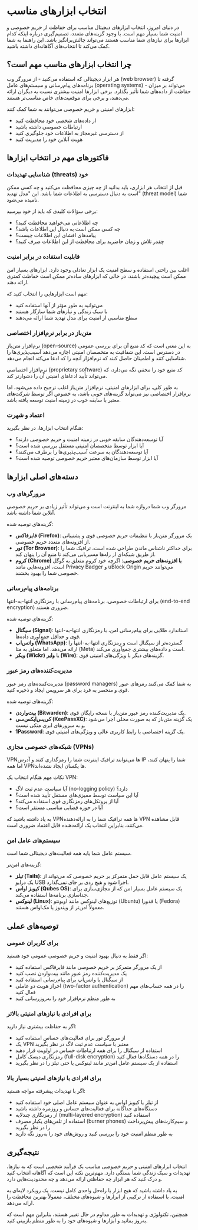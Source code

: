 # انتخاب ابزارهای مناسب

در دنیای امروز، انتخاب ابزارهای دیجیتال مناسب برای حفاظت از حریم خصوصی و امنیت شما بسیار مهم است. با وجود گزینه‌های متعدد، تصمیم‌گیری درباره اینکه کدام ابزارها برای نیازهای شما مناسب هستند می‌تواند چالش‌برانگیز باشد. این راهنما به شما کمک می‌کند تا انتخاب‌های آگاهانه‌ای داشته باشید.

## چرا انتخاب ابزارهای مناسب مهم است؟

هر ابزار دیجیتالی که استفاده می‌کنید - از مرورگر وب (web browser) گرفته تا برنامه‌های پیام‌رسانی و سیستم‌های عامل (operating systems) - می‌تواند بر میزان حفاظت از داده‌های شما تأثیر بگذارد. برخی ابزارها امنیت بیشتری نسبت به دیگران ارائه می‌دهند، و برخی برای موقعیت‌های خاص مناسب‌تر هستند.

ابزارهای امنیتی و حریم خصوصی می‌توانند به شما کمک کنند:
- از داده‌های شخصی خود محافظت کنید
- ارتباطات خصوصی داشته باشید
- از دسترسی غیرمجاز به اطلاعات خود جلوگیری کنید
- هویت آنلاین خود را مدیریت کنید

## فاکتورهای مهم در انتخاب ابزارها

### شناسایی تهدیدات (threats) خود

قبل از انتخاب هر ابزاری، باید بدانید از چه چیزی محافظت می‌کنید و چه کسی ممکن است به دنبال دسترسی به اطلاعات شما باشد. این "مدل تهدید" (threat model) شما نامیده می‌شود.

برخی سؤالات کلیدی که باید از خود بپرسید:
- چه اطلاعاتی می‌خواهید محافظت کنید؟
- چه کسی ممکن است به دنبال این اطلاعات باشد؟
- پیامدهای افشای این اطلاعات چیست؟
- چقدر تلاش و زمان حاضرید برای محافظت از این اطلاعات صرف کنید؟

### قابلیت استفاده در برابر امنیت

اغلب بین راحتی استفاده و سطح امنیت یک ابزار تعادلی وجود دارد. ابزارهای بسیار امن ممکن است پیچیده‌تر باشند، در حالی که ابزارهای ساده‌تر ممکن است حفاظت کمتری ارائه دهند.

مهم است ابزارهایی را انتخاب کنید که:
- می‌توانید به طور مؤثر از آنها استفاده کنید
- با سبک زندگی و نیازهای شما سازگار هستند
- سطح مناسبی از امنیت برای مدل تهدید شما ارائه می‌دهند

### متن‌باز در برابر نرم‌افزار اختصاصی

نرم‌افزار متن‌باز (open-source) به این معنی است که کد منبع آن برای بررسی عمومی در دسترس است. این شفافیت به متخصصان امنیتی اجازه می‌دهد آسیب‌پذیری‌ها را شناسایی کنند و اطمینان حاصل کنند که نرم‌افزار آنچه را که ادعا می‌کند انجام می‌دهد.

نرم‌افزار اختصاصی (proprietary software) کد منبع خود را مخفی نگه می‌دارد، که می‌تواند تأیید ادعاهای امنیتی آن را دشوارتر کند.

به طور کلی، برای ابزارهای امنیتی، نرم‌افزار متن‌باز اغلب ترجیح داده می‌شود، اما نرم‌افزار اختصاصی نیز می‌تواند گزینه‌های خوبی باشد، به خصوص اگر توسط شرکت‌های معتبر با سابقه خوب در زمینه امنیت توسعه یافته باشد.

### اعتماد و شهرت

هنگام انتخاب ابزارها، در نظر بگیرید:
- آیا توسعه‌دهندگان سابقه خوبی در زمینه امنیت و حریم خصوصی دارند؟
- آیا ابزار توسط متخصصان امنیتی مستقل بررسی شده است؟
- آیا توسعه‌دهندگان به سرعت آسیب‌پذیری‌ها را برطرف می‌کنند؟
- آیا ابزار توسط سازمان‌های معتبر حریم خصوصی توصیه شده است؟

## دسته‌های اصلی ابزارها

### مرورگرهای وب

مرورگر وب شما دروازه شما به اینترنت است و می‌تواند تأثیر زیادی بر حریم خصوصی آنلاین شما داشته باشد.

گزینه‌های توصیه شده:
- **فایرفاکس (Firefox)**: یک مرورگر متن‌باز با تنظیمات حریم خصوصی قوی و پشتیبانی از افزونه‌های متعدد حریم خصوصی.
- **تور (Tor Browser)**: برای حداکثر ناشناس ماندن طراحی شده است، ترافیک شما را از طریق شبکه‌ای از رله‌ها مسیریابی می‌کند تا منبع آن را پنهان کند.
- **کروم (Chrome) با افزونه‌های حریم خصوصی**: اگرچه خود کروم متعلق به گوگل است، افزونه‌هایی مانند Privacy Badger و uBlock Origin می‌توانند حریم خصوصی شما را بهبود بخشند.

### برنامه‌های پیام‌رسانی

برای ارتباطات خصوصی، برنامه‌های پیام‌رسانی با رمزنگاری انتها-به-انتها (end-to-end encryption) ضروری هستند.

گزینه‌های توصیه شده:
- **سیگنال (Signal)**: استاندارد طلایی برای پیام‌رسانی امن، با رمزنگاری انتها-به-انتها قوی و حداقل جمع‌آوری داده‌ها.
- **واتس‌اپ (WhatsApp)**: گسترده‌تر از سیگنال است و رمزنگاری انتها-به-انتها را ارائه می‌دهد، اما متعلق به متا (Meta) است و داده‌های بیشتری جمع‌آوری می‌کند.
- **ویکر (Wickr)** یا **وایر (Wire)**: گزینه‌های دیگر با ویژگی‌های امنیتی قوی.

### مدیریت‌کننده‌های رمز عبور

مدیریت‌کننده‌های رمز عبور (password managers) به شما کمک می‌کنند رمزهای عبور قوی و منحصر به فرد برای هر سرویس ایجاد و ذخیره کنید.

گزینه‌های توصیه شده:
- **بیت‌واردن (Bitwarden)**: یک مدیریت‌کننده رمز عبور متن‌باز با نسخه رایگان قوی.
- **کی‌پس‌ایکس‌سی (KeePassXC)**: یک گزینه متن‌باز که به صورت محلی اجرا می‌شود و به سرورهای ابری متکی نیست.
- **1Password**: یک گزینه اختصاصی با رابط کاربری عالی و ویژگی‌های امنیتی قوی.

### شبکه‌های خصوصی مجازی (VPNs)

VPN‌ها می‌توانند ترافیک اینترنت شما را رمزگذاری کنند و آدرس IP شما را پنهان کنند، اما همه VPN‌ها یکسان ایجاد نشده‌اند.

نکات مهم هنگام انتخاب یک VPN:
- آیا سیاست عدم ثبت لاگ (no-logging policy) دارد؟
- آیا این سیاست توسط ممیزی‌های مستقل تأیید شده است؟
- آیا از پروتکل‌های رمزنگاری قوی استفاده می‌کند؟
- آیا در حوزه قضایی مناسبی مستقر است؟

به یاد داشته باشید که VPN‌ها همه ترافیک شما را به ارائه‌دهنده VPN قابل مشاهده می‌کنند، بنابراین انتخاب یک ارائه‌دهنده قابل اعتماد ضروری است.

### سیستم‌های عامل امن

سیستم عامل شما پایه همه فعالیت‌های دیجیتالی شما است.

گزینه‌های امن‌تر:
- **تیلز (Tails)**: یک سیستم عامل قابل حمل متمرکز بر حریم خصوصی که می‌تواند از یک درایو USB اجرا شود و هیچ ردی بر جای نمی‌گذارد.
- **کیوبز او‌اس (Qubes OS)**: یک سیستم عامل بسیار امن که از مجازی‌سازی برای جداسازی برنامه‌ها استفاده می‌کند.
- **لینوکس (Linux)**: توزیع‌های لینوکس مانند اوبونتو (Ubuntu) یا فدورا (Fedora) معمولاً امن‌تر از ویندوز یا مک‌او‌اس هستند.

## توصیه‌های عملی

### برای کاربران عمومی

اگر فقط به دنبال بهبود امنیت و حریم خصوصی عمومی خود هستید:
- از یک مرورگر متمرکز بر حریم خصوصی مانند فایرفاکس استفاده کنید
- یک مدیریت‌کننده رمز عبور مانند بیت‌واردن نصب کنید
- از سیگنال یا واتس‌اپ برای پیام‌رسانی استفاده کنید
- احراز هویت دو عاملی (two-factor authentication) را در همه حساب‌های مهم فعال کنید
- به طور منظم نرم‌افزار خود را به‌روزرسانی کنید

### برای افرادی با نیازهای امنیتی بالاتر

اگر به حفاظت بیشتری نیاز دارید:
- از مرورگر تور برای فعالیت‌های حساس استفاده کنید
- یک VPN معتبر با سیاست عدم ثبت لاگ در نظر بگیرید
- استفاده از سیگنال را برای همه ارتباطات حساس در اولویت قرار دهید
- رمزنگاری دیسک کامل (full-disk encryption) را در همه دستگاه‌ها فعال کنید
- استفاده از یک سیستم عامل امن‌تر مانند لینوکس یا حتی تیلز را در نظر بگیرید

### برای افرادی با نیازهای امنیتی بسیار بالا

اگر با تهدیدات پیشرفته مواجه هستید:
- از تیلز یا کیوبز او‌اس به عنوان سیستم عامل اصلی خود استفاده کنید
- دستگاه‌های جداگانه برای فعالیت‌های حساس و روزمره داشته باشید
- از رمزنگاری چندلایه (multi-layered encryption) استفاده کنید
- استفاده از تلفن‌های یکبار مصرف (burner phones) و سیم‌کارت‌های پیش‌پرداخت را در نظر بگیرید
- به طور منظم امنیت خود را بررسی کنید و روش‌های خود را به‌روز نگه دارید

## نتیجه‌گیری

انتخاب ابزارهای امنیتی و حریم خصوصی مناسب یک فرآیند شخصی است که به نیازها، تهدیدات و سبک زندگی شما بستگی دارد. مهم‌ترین نکته این است که آگاهانه انتخاب کنید و درک کنید که هر ابزار چه حفاظتی ارائه می‌دهد و چه محدودیت‌هایی دارد.

به یاد داشته باشید که هیچ ابزار یا راه‌حل واحدی کامل نیست. یک رویکرد لایه‌ای به امنیت، با استفاده از ترکیبی از ابزارها و شیوه‌های مختلف، معمولاً بهترین محافظت را ارائه می‌دهد.

همچنین، تکنولوژی و تهدیدات به طور مداوم در حال تغییر هستند، بنابراین مهم است که به‌روز بمانید و ابزارها و شیوه‌های خود را به طور منظم بازبینی کنید.
